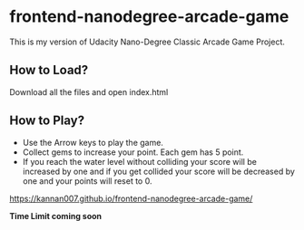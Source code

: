 # frontend-nanodegree-arcade-game

This is my version of Udacity Nano-Degree Classic Arcade Game Project.

## How to Load?
 Download all the files and open index.html 

## How to Play?
   * Use the Arrow keys to play the game.
   * Collect gems to increase your point. Each gem has 5 point.
   * If you reach the water level without colliding your score will be increased by one and if you get collided your score will be decreased by one and your points will reset to 0.
   
   
https://kannan007.github.io/frontend-nanodegree-arcade-game/
  
**Time Limit coming soon**

